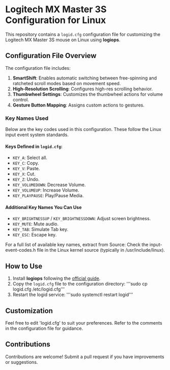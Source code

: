 # Logitech MX Master 3S Configuration for Linux

This repository contains a `logid.cfg` configuration file for customizing the Logitech MX Master 3S mouse on Linux using **logiops**.

## Configuration File Overview
The configuration file includes:
1. **SmartShift**: Enables automatic switching between free-spinning and ratcheted scroll modes based on movement speed.
2. **High-Resolution Scrolling**: Configures high-res scrolling behavior.
3. **Thumbwheel Settings**: Customizes the thumbwheel actions for volume control.
4. **Gesture Button Mapping**: Assigns custom actions to gestures.

### Key Names Used
Below are the key codes used in this configuration. These follow the Linux input event system standards.

#### Keys Defined in `logid.cfg`:
- `KEY_A`: Select all.
- `KEY_C`: Copy.
- `KEY_V`: Paste.
- `KEY_X`: Cut.
- `KEY_Z`: Undo.
- `KEY_VOLUMEDOWN`: Decrease Volume.
- `KEY_VOLUMEUP`: Increase Volume.
- `KEY_PLAYPAUSE`: Play/Pause Media.

#### Additional Key Names You Can Use
- `KEY_BRIGHTNESSUP` / `KEY_BRIGHTNESSDOWN`: Adjust screen brightness.
- `KEY_MUTE`: Mute audio.
- `KEY_TAB`: Simulate Tab key.
- `KEY_ESC`: Escape key.

For a full list of available key names, extract from Source: Check the input-event-codes.h file in the Linux kernel source (typically in /usr/include/linux).

## How to Use
1. Install **logiops** following the [official guide](https://github.com/PixlOne/logiops).
2. Copy the `logid.cfg` file to the configuration directory:
    '''sudo cp logid.cfg /etc/logid.cfg'''
3. Restart the logid service:
    '''sudo systemctl restart logid'''
## Customization
Feel free to edit 'logid.cfg' to suit your preferences. Refer to the comments in the configuration file for guidance.

## Contributions
Contributions are welcome! Submit a pull request if you have improvements or suggestions.

